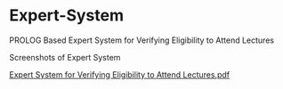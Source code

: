 # Expert-System
PROLOG Based Expert System for Verifying Eligibility to Attend Lectures

Screenshots of Expert System

[Expert System for Verifying Eligibility to Attend Lectures.pdf](https://github.com/MGSISewwandi/Expert-System/files/9739561/Expert.System.for.Verifying.Eligibility.to.Attend.Lectures.pdf)
